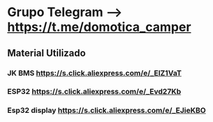# Grupo Telegram --> https://t.me/domotica_camper

## Material Utilizado

### JK BMS https://s.click.aliexpress.com/e/_EIZ1VaT

### ESP32 https://s.click.aliexpress.com/e/_Evd27Kb

### Esp32 display https://s.click.aliexpress.com/e/_EJieKBO
